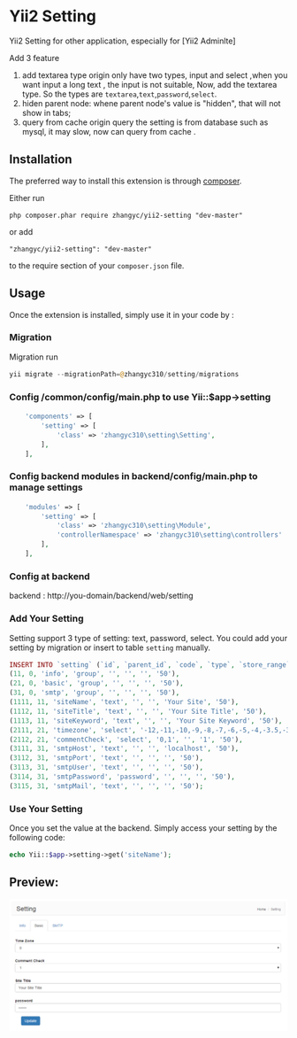 Yii2 Setting
=========
Yii2 Setting for other application, especially for [Yii2 Adminlte]

Add 3 feature
1. add textarea type
origin only have two types, input and select ,when you want input a long text , the input is not suitable, Now, add the textarea type.
So the types are `textarea`,`text`,`password`,`select`.
2. hiden parent node:
whene parent node's value is "hidden", that will not show in tabs;
3. query from cache
origin query the setting is from database such as mysql, it may slow, now can query from cache .

Installation
------------

The preferred way to install this extension is through [composer](http://getcomposer.org/download/).

Either run

```
php composer.phar require zhangyc/yii2-setting "dev-master"
```

or add

```
"zhangyc/yii2-setting": "dev-master"
```

to the require section of your `composer.json` file.


Usage
-----

Once the extension is installed, simply use it in your code by  :

### Migration

Migration run

```php
yii migrate --migrationPath=@zhangyc310/setting/migrations
```

### Config /common/config/main.php to use Yii::$app->setting
```php
    'components' => [
        'setting' => [
            'class' => 'zhangyc310\setting\Setting',
        ],
    ],
```

### Config backend modules in backend/config/main.php to manage settings

```php
    'modules' => [
        'setting' => [
            'class' => 'zhangyc310\setting\Module',
            'controllerNamespace' => 'zhangyc310\setting\controllers'
        ],
    ],
```


### Config at backend
backend : http://you-domain/backend/web/setting

### Add Your Setting
Setting support 3 type of setting: text, password, select.
You could add your setting by migration or insert to table `setting` manually.
```php
INSERT INTO `setting` (`id`, `parent_id`, `code`, `type`, `store_range`, `store_dir`, `value`, `sort_order`) VALUES
(11, 0, 'info', 'group', '', '', '', '50'),
(21, 0, 'basic', 'group', '', '', '', '50'),
(31, 0, 'smtp', 'group', '', '', '', '50'),
(1111, 11, 'siteName', 'text', '', '', 'Your Site', '50'),
(1112, 11, 'siteTitle', 'text', '', '', 'Your Site Title', '50'),
(1113, 11, 'siteKeyword', 'text', '', '', 'Your Site Keyword', '50'),
(2111, 21, 'timezone', 'select', '-12,-11,-10,-9,-8,-7,-6,-5,-4,-3.5,-3,-2,-1,0,1,2,3,3.5,4,4.5,5,5.5,5.75,6,6.5,7,8,9,9.5,10,11,12', '', '8', '50'),
(2112, 21, 'commentCheck', 'select', '0,1', '', '1', '50'),
(3111, 31, 'smtpHost', 'text', '', '', 'localhost', '50'),
(3112, 31, 'smtpPort', 'text', '', '', '', '50'),
(3113, 31, 'smtpUser', 'text', '', '', '', '50'),
(3114, 31, 'smtpPassword', 'password', '', '', '', '50'),
(3115, 31, 'smtpMail', 'text', '', '', '', '50');
```

### Use Your Setting
Once you set the value at the backend. Simply access your setting by the following code:

```php
echo Yii::$app->setting->get('siteName');
```

Preview:
-------
![Yii2-Setting](yii2-setting-preview.png)
